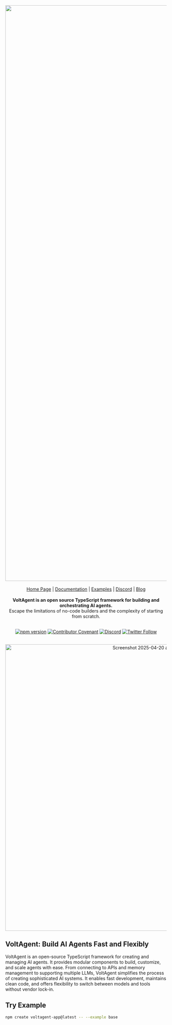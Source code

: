 <div align="center">
<a href="https://voltagent.dev/">
<img width="1800" alt="435380213-b6253409-8741-462b-a346-834cd18565a9" src="https://github.com/user-attachments/assets/452a03e7-eeda-4394-9ee7-0ffbcf37245c" />
</a>

<br/>
<br/>

<div align="center">
    <a href="https://voltagent.dev">Home Page</a> |
    <a href="https://voltagent.dev/docs/">Documentation</a> |
    <a href="https://github.com/voltagent/voltagent/tree/main/examples">Examples</a> |
    <a href="https://s.voltagent.dev/discord">Discord</a> |
    <a href="https://voltagent.dev/blog/">Blog</a>
</div>
</div>

<br/>

<div align="center">
    <strong>VoltAgent is an open source TypeScript framework for building and orchestrating AI agents.</strong><br>
Escape the limitations of no-code builders and the complexity of starting from scratch.
    <br />
    <br />
</div>

<div align="center">
    
[![npm version](https://img.shields.io/npm/v/@voltagent/core.svg)](https://www.npmjs.com/package/@voltagent/core)
[![Contributor Covenant](https://img.shields.io/badge/Contributor%20Covenant-2.0-4baaaa.svg)](CODE_OF_CONDUCT.md)
[![Discord](https://img.shields.io/discord/1361559153780195478.svg?label=&logo=discord&logoColor=ffffff&color=7389D8&labelColor=6A7EC2)](https://s.voltagent.dev/discord)
[![Twitter Follow](https://img.shields.io/twitter/follow/voltagent_dev?style=social)](https://twitter.com/voltagent_dev)
    
</div>

<br/>

<div align="center">
<a href="https://voltagent.dev/">
<img width="896" alt="Screenshot 2025-04-20 at 22 44 38" src="https://github.com/user-attachments/assets/f0627868-6153-4f63-ba7f-bdfcc5dd603d" />
</a>

</div>

## VoltAgent: Build AI Agents Fast and Flexibly

VoltAgent is an open-source TypeScript framework for creating and managing AI agents. It provides modular components to build, customize, and scale agents with ease. From connecting to APIs and memory management to supporting multiple LLMs, VoltAgent simplifies the process of creating sophisticated AI systems. It enables fast development, maintains clean code, and offers flexibility to switch between models and tools without vendor lock-in.

## Try Example

```bash
npm create voltagent-app@latest -- --example base
```
